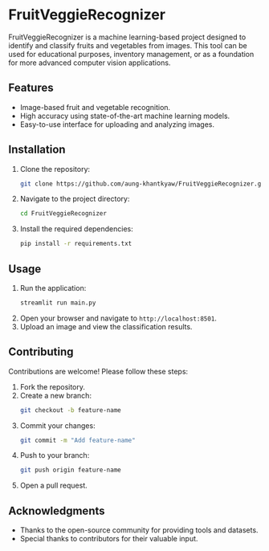 # FruitVeggieRecognizer

FruitVeggieRecognizer is a machine learning-based project designed to identify and classify fruits and vegetables from images. This tool can be used for educational purposes, inventory management, or as a foundation for more advanced computer vision applications.

## Features

- Image-based fruit and vegetable recognition.
- High accuracy using state-of-the-art machine learning models.
- Easy-to-use interface for uploading and analyzing images.

## Installation

1. Clone the repository:
    ```bash
    git clone https://github.com/aung-khantkyaw/FruitVeggieRecognizer.git
    ```
2. Navigate to the project directory:
    ```bash
    cd FruitVeggieRecognizer
    ```
3. Install the required dependencies:
    ```bash
    pip install -r requirements.txt
    ```

## Usage

1. Run the application:
    ```bash
    streamlit run main.py
    ```
2. Open your browser and navigate to `http://localhost:8501`.
3. Upload an image and view the classification results.

## Contributing

Contributions are welcome! Please follow these steps:

1. Fork the repository.
2. Create a new branch:
    ```bash
    git checkout -b feature-name
    ```
3. Commit your changes:
    ```bash
    git commit -m "Add feature-name"
    ```
4. Push to your branch:
    ```bash
    git push origin feature-name
    ```
5. Open a pull request.

## Acknowledgments

- Thanks to the open-source community for providing tools and datasets.
- Special thanks to contributors for their valuable input.
